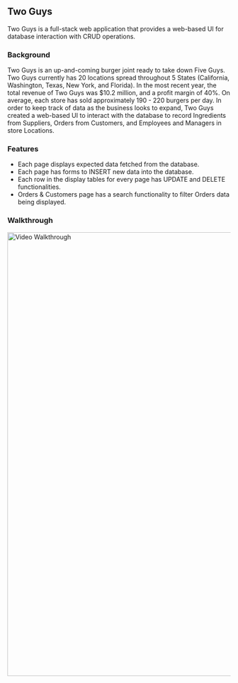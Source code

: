 ## Two Guys

Two Guys is a full-stack web application that provides a web-based UI for database interaction with CRUD operations.

### Background

Two Guys is an up-and-coming burger joint ready to take down Five Guys. Two Guys currently has 20 locations spread throughout 5 States (California, Washington, Texas, New York, and Florida). In the most recent year, the total revenue of Two Guys was $10.2 million, and a profit margin of 40%. On average, each store has sold approximately 190 - 220 burgers per day. In order to keep track of data as the business looks to expand, Two Guys created a web-based UI to interact with the database to record Ingredients from Suppliers, Orders from Customers, and Employees and Managers in store Locations.

### Features

- Each page displays expected data fetched from the database.
- Each page has forms to INSERT new data into the database.
- Each row in the display tables for every page has UPDATE and DELETE functionalities.
- Orders & Customers page has a search functionality to filter Orders data being displayed.

### Walkthrough

<img src='http://g.recordit.co/JBCngvzkCo.gif' title='Video Walkthrough' width='1000' alt='Video Walkthrough' />

## 
